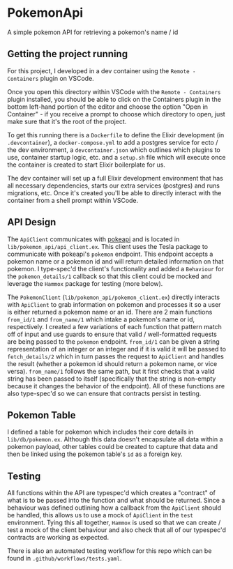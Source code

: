 # PokemonApi

A simple pokemon API for retrieving a pokemon's name / id

## Getting the project running
For this project, I developed in a dev container using the `Remote - Containers` plugin on VSCode.

Once you open this directory within VSCode with the `Remote - Containers` plugin installed, you should be able to click on the Containers plugin in the bottom left-hand portion of the editor and choose the option "Open in Container" - if you receive a prompt to choose which directory to open, just make sure that it's the root of the project.

To get this running there is a `Dockerfile` to define the Elixir development (in `.devcontainer`), a `docker-compose.yml` to add a postgres service for ecto / the dev environment, a `devcontainer.json` which outlines which plugins to use, container startup logic, etc. and a `setup.sh` file which will execute once the container is created to start Elixir boilerplate for us. 

The dev container will set up a full Elixir development environment that has all necessary dependencies, starts our extra services (postgres) and runs migrations, etc. Once it's created you'll be able to directly interact with the container from a shell prompt within VSCode.

## API Design 

The `ApiClient` communicates with [pokeapi](https://pokeapi.co/) and is located in `lib/pokemon_api/api_client.ex`. This client uses the Tesla package to communicate with pokeapi's `pokemon` endpoint. This endpoint accepts a pokemon name or a pokemon id and will return detailed information on that pokemon. I type-spec'd the client's functionality and added a `Behaviour` for the `pokemon_details/1` callback so that this client could be mocked and leverage the `Hammox` package for testing (more below).

The `PokemonClient` (`lib/pokemon_api/pokemon_client.ex`) directly interacts with `ApiClient` to grab information on pokemon and processes it so a user is either returned a pokemon name or an id. There are 2 main functions `from_id/1` and `from_name/1` which intake a pokemon's name or id, respectively. I created a few variations of each function that pattern match off of input and use guards to ensure that valid / well-formatted requests are being passed to the `pokemon` endpoint. `from_id/1` can be given a string representation of an integer or an integer and if it is valid it will be passed to `fetch_details/2` which in turn passes the request to `ApiClient` and handles the result (whether a pokemon id should return a pokemon name, or vice versa). `from_name/1` follows the same path, but it first checks that a valid string has been passed to itself (specifically that the string is non-empty because it changes the behavior of the endpoint). All of these functions are also type-spec'd so we can ensure that contracts persist in testing. 

## Pokemon Table
I defined a table for pokemon which includes their core details in `lib/db/pokemon.ex`. Although this data doesn't encapsulate all data within a pokemon payload, other tables could be created to capture that data and then be linked using the pokemon table's `id` as a foreign key.

## Testing
All functions within the API are typespec'd which creates a "contract" of what is to be passed into the function and what should be returned. Since a behaviour was defined outlining how a callback from the `ApiClient` should be handled, this allows us to use a mock of `ApiClient` in the `test` environment. Tying this all together, `Hammox` is used so that we can create / test a mock of the client behaviour and also check that all of our typespec'd contracts are working as expected.

There is also an automated testing workflow for this repo which can be found in `.github/workflows/tests.yaml`.

